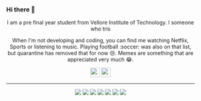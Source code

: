 ### Hi there 👋
<p align="center">
  I am a pre final year student from Vellore Institute of Technology. I someone who tris
</p>

<p align="center">When I'm not developing and coding, you can find me watching Netflix, Sports or listening to music. Playing football :soccer: was also on that list, but quarantine has removed that for now 😢. Memes are something that are appreciated very much 😂. </p>

<p align="center">
    <a href="https://www.linkedin.com/in/gthejin"><img src="https://img.shields.io/badge/linkedin-%230077B5.svg?&style=for-the-badge&logo=linkedin&logoColor=white" height=25></a>
  <a href="https://www.kaggle.com/thejineaswar"><img src="https://img.shields.io/badge/kaggle-%231DA1F2.svg?&style=for-the-badge&logo=kaggle&logoColor=white" height=25></a>
</p>

<hr>
<p align="center">
  <img src="https://img.shields.io/badge/Pytorch%20-%23FF2812.svg?&style=for-the-badge&logo=Pytorch&logoColor=white" />
  <img src="https://img.shields.io/badge/TensorFlow%20-%23FF6F00.svg?&style=for-the-badge&logo=TensorFlow&logoColor=white" />
  <img src="https://img.shields.io/badge/Keras%20-%23D00000.svg?&style=for-the-badge&logo=Keras&logoColor=white"/>   
  <img src="https://img.shields.io/badge/scikit learn%20-%233498DB.svg?&style=for-the-badge&logo=scikit-learn&logoColor=white"/> 
  <img src="https://img.shields.io/badge/django%20-%23145A32.svg?&style=for-the-badge&logo=django&logoColor=white"/> 
  <img src="https://img.shields.io/badge/flask%20-%23000000.svg?&style=for-the-badge&logo=flask&logoColor=white"/> 
  <img src="https://img.shields.io/badge/git%20-%23F05033.svg?&style=for-the-badge&logo=git&logoColor=white"/>
</p>
